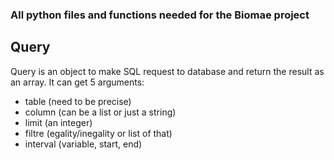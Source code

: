 ### All python files and functions needed for the Biomae project

## Query

Query is an object to make SQL request to database and return the result as an array. It can get 5 arguments:

- table (need to be precise)
- column (can be a list or just a string)
- limit (an integer)
- filtre (egality/inegality or list of that)
- interval (variable, start, end)